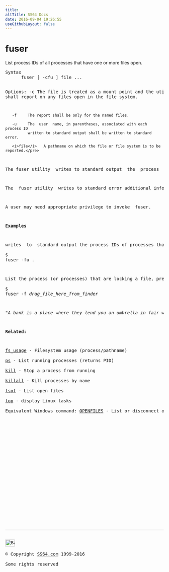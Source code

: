```yaml
---
title:
altTitle: SS64 Docs
date: 2016-09-04 19:26:55
useGithubLayout: false
---
```

<!-- #BeginLibraryItem "/Library/head_osx.lbi" --><!-- #EndLibraryItem -->
<h1>fuser</h1> 
<p>List process IDs of all processes that have one or more files        open.</p>
<pre>Syntax
      fuser [ -cfu ] file ...

Options:
       -c     The file is treated as a  mount  point  and  the  utility  shall
              report on any files open in the file system.

       -f     The report shall be only for the named files.

       -u     The  user  name, in parentheses, associated with each process ID
              written to standard output shall be written to standard error.

       <i>file</i>   A pathname on which the file or file system is to be reported.</pre>
<p>The fuser utility  writes to standard output  the  process  IDs  of        processes running on the local system that have one or more named files        open. For block special devices, all processes using any file  on  that        device are listed.        </p>
<p>The  fuser utility  writes to standard error additional information        about the named files indicating how the file is being used.        Any output for processes running on remote systems that  have  a  named        file open is unspecified.        </p>
<p>A user may need appropriate privilege to invoke  fuser.</p>
<p><b>Examples</b></p>
<p>writes  to  standard output the process IDs of processes that are using        the current directory and writes to standard error an indication of how        those  processes  are using the directory and the user names associated        with the processes that are using the current directory.:<br>
<span class="code">$ 
fuser -fu .</span></p>
<p>List the process (or processes) that are locking a file, preventing the trash from being emptied:<br>
<span class="code">$ 
fuser -f <i>drag_file_here_from_finder</i></span></p>
<p class="quote"><i>"A bank is a place where they lend you an umbrella in fair weather and ask for it back  when it begins to rain" ~ Robert Frost</i></p>
<p><b>Related:</b></p>
<p><a href="fs_usage.html">fs_usage</a> - Filesystem usage (process/pathname)<br>
<a href="ps.html">ps</a> - List running processes (returns PID)<br>
<a href="kill.html">kill</a> - Stop a process from running<br>
<a href="killall.html">killall</a> - Kill processes by name<br>
<a href="lsof.html">lsof</a> - List open files<br>
<a href="top.html">top</a> - display Linux tasks <br>
Equivalent Windows command: <a href="../nt/openfiles.html">OPENFILES</a> - List or disconnect open files</p>
<!-- #BeginLibraryItem "/Library/foot_osx.lbi" --><p>
<!-- OSX300 -->
<ins class="adsbygoogle" style="display:inline-block;width:300px;height:250px" data-ad-client="ca-pub-6140977852749469" data-ad-slot="1823340303"></ins>
<script>
(adsbygoogle = window.adsbygoogle || []).push({});
</script></p>
<hr>
<div id="bl" class="footer"><a href="fuser.html#"><img src="../images/top.png" width="30" height="22" alt="Back to the Top"></a></div>
<div id="br" class="footer, tagline">© Copyright <a href="../index.html">SS64.com</a> 1999-2016<br>
Some rights reserved</div><!-- #EndLibraryItem -->

